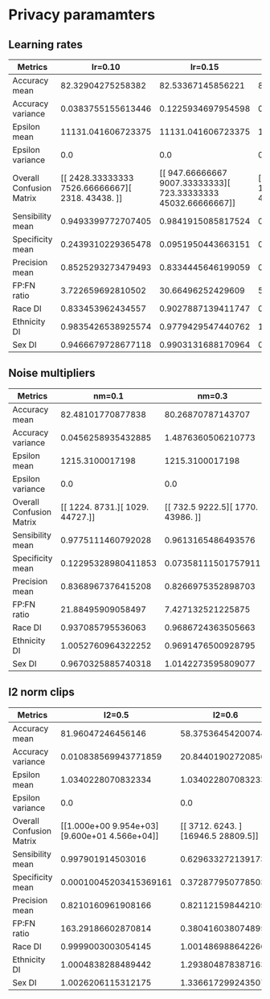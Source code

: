 # Privacy paramamters

## Learning rates

| Metrics                  | lr=0.10            | lr=0.15            | lr=0.20              | lr=0.25                | lr=0.30               |
|--------------------------|--------------------|--------------------|----------------------|------------------------|-----------------------|
| Accuracy mean            | 82.32904275258382  | 82.53367145856221  | 82.18783736228943    | 82.13099638621013      | 82.12441603342693     |
| Accuracy variance        | 0.0383755155613446 | 0.1225934697954598 | 0.006910739571708291 | 1.9334159952045917e-05 | 8.665438934308947e-05 |
| Epsilon mean             | 11131.041606723375 | 11131.041606723375 | 11131.041606723375   | 11131.041606723375     | 11131.041606723375    |
| Epsilon variance         | 0.0                | 0.0                | 0.0                  | 0.0                    | 0.0                   |
| Overall Confusion Matrix | [[ 2428.33333333  7526.66666667][ 2318.         43438.        ]] | [[  947.66666667  9007.33333333][  723.33333333 45032.66666667]] | [[  171.          9784.        ][  139.33333333 45616.66666667]]| [[2.0000e+00 9.9530e+03][2.0000e+00 4.5754e+04]]| [[9.00000000e+00 9.94600000e+03][1.26666667e+01 4.57433333e+04]]|
| Sensibility mean         | 0.9493399772707405 | 0.9841915085817524 | 0.9969548620217384   | 0.9999562898854796     | 0.9997231692747035    |
| Specificity mean         | 0.2439310229365478 | 0.0951950443663151 | 0.017177297840281266 | 0.00020090406830738323 | 0.0009040683073832245 |
| Precision mean           | 0.8525293273479493 | 0.8334445646199059 | 0.823418231319217    | 0.8213330466914046     | 0.8214021210417205    |
| FP:FN ratio              | 3.722659692810502  | 30.66496252429609  | 564.3846780766097    | 5970.8                 | 2626.1666666666665    |
| Race DI                  | 0.833453962434557  | 0.9027887139411747 | 0.9867273867849827   | 1.0000502033871048     | 0.998626737082902     |
| Ethnicity DI             | 0.9835426538925574 | 0.9779429547440762 | 1.0013977592387626   | 0.9995621085297174     | 0.9975835277964403    |
| Sex DI                   | 0.9466679728677118 | 0.9903131688170964 | 0.985996978415335    | 1.0000807684347148     | 1.000206579751798     |



## Noise multipliers


| Metrics                  | nm=0.1              | nm=0.3              | nm=0.5             | nm=0.7              | nm=0.9             | nm=1.1              | nm=1.3              |
|--------------------------|---------------------|---------------------|--------------------|---------------------|--------------------|---------------------|---------------------|
| Accuracy mean            | 82.48101770877838   | 80.26870787143707   | 82.13099837303162  | 78.63617539405823   | 65.44308960437775  | 68.82123649120331   | 78.97363007068634   |
| Accuracy variance        | 0.0456258935432885  | 1.4876360506210773  | 0.0                | 12.138621262955951  | 173.30059199630375 | 169.26005322447145  | 1.2666420296714165  |
| Epsilon mean             | 1215.3100017198     | 1215.3100017198     | 1215.3100017198    | 1215.3100017198     | 1215.3100017198    | 1215.3100017198     | 1215.3100017198     |
| Epsilon variance         | 0.0                 | 0.0                 | 0.0                | 0.0                 | 0.0                | 0.0                 | 0.0                 |
| Overall Confusion Matrix | [[ 1224.  8731.][ 1029. 44727.]]| [[  732.5  9222.5][ 1770.  43986. ]]| [[    0.  9955.][    0. 45756.]]| [[  564.  9391.][ 2511. 43245.]]| [[ 2753.  7202.][12050. 33706.]]| [[ 3085.  6870.][10500. 35256.]]| [[  813.5  9141.5][ 2572.5 43183.5]]|
| Sensibility mean         | 0.9775111460792028  | 0.9613165486493576  | 1.0                | 0.9451219512195121  | 0.7366465600139872 | 0.7705218987673748  | 0.9437778651980069  |
| Specificity mean         | 0.12295328980411853 | 0.07358111501757911 | 0.0                | 0.05665494726268207 | 0.276544450025113  | 0.30989452536413864 | 0.08171772978402812 |
| Precision mean           | 0.8368967376415208  | 0.8266975352898703  | 0.8213099746908151 | 0.8216035416681848  | 0.8255564404379429 | 0.8443865633304054  | 0.8254106739358128  |
| FP:FN ratio              | 21.88495909058497   | 7.427132521225875   | nan                | 711.8801595214356   | 2.0904765030600476 | 28.02373785721455   | 4.4564783585815615  |
| Race DI                  | 0.937085795536063   | 0.9686724363505663  | 1.0                | 1.0038058647205466  | 0.6117848115416542 | 0.7923252192087971  | 1.0131769699741855  |
| Ethnicity DI             | 1.0052760964322252  | 0.9691476500928795  | 1.0                | 1.0222123614529923  | 0.744014740796561  | 1.3107439234481106  | 0.9065291344725688  |
| Sex DI                   | 0.9670325885740318  | 1.0142273595809077  | 1.0                | 1.0792583003378824  | 0.6064736564005423 | 0.7039204859006083  | 1.027336428650555   |




## l2 norm clips


| Metrics                  | l2=0.5                 | l2=0.6             | l2=0.7               | l2=0.8              | l2=0.9              | l2=1.0               |
|--------------------------|------------------------|--------------------|----------------------|---------------------|---------------------|----------------------|
| Accuracy mean            | 81.96047246456146      | 58.375364542007446 | 78.17037999629974    | 80.77937960624695   | 66.80547893047333   | 81.79713189601898    |
| Accuracy variance        | 0.010838569943771859   | 20.84401902720856  | 15.672289655563887   | 0.6524411679720288  | 10.89634914884563   | 0.11146682447282785  |
| Epsilon mean             | 1.0340228070832334     | 1.0340228070832334 | 1.0340228070832334   | 1.0340228070832334  | 1.0340228070832334  | 1.0340228070832334   |
| Epsilon variance         | 0.0                    | 0.0                | 0.0                  | 0.0                 | 0.0                 | 0.0                  |
| Overall Confusion Matrix | [[1.000e+00 9.954e+03][9.600e+01 4.566e+04]]| [[ 3712.   6243. ][16946.5 28809.5]]| [[  199.5  9755.5][ 2406.  43350. ]]| [[  917.5  9037.5][ 1670.5 44085.5]]| [[ 3072.  6883.][11610. 34146.]]| [[  205.5  9749.5][  391.5 45364.5]] |
| Sensibility mean         | 0.997901914503016      | 0.629633272139173  | 0.9474167322318385   | 0.9634911268467523  | 0.7462627852084973  | 0.9914437450826121   |
| Specificity mean         | 0.00010045203415369161 | 0.3728779507785033 | 0.020040180813661476 | 0.09216474133601205 | 0.30858864892014065 | 0.020642893018583627 |
| Precision mean           | 0.8210160961908166     | 0.8211215984421052 | 0.8160353291692803   | 0.8299566513528178  | 0.8318861913399178  | 0.8231226579802554   |
| FP:FN ratio              | 163.29186602870814     | 0.3804160380748957 | 293.3216524566031    | 7.427733357722912   | 0.5977429777417627  | 12.189016602809707   |
| Race DI                  | 0.9999003003054145     | 1.0014869886422666 | 1.026621191601362    | 0.8774800176660318  | 1.0039009336288345  | 0.9809462750384669   |
| Ethnicity DI             | 1.0004838288489442     | 1.2938048783871636 | 0.9899052319702448   | 1.013422055124014   | 1.090548112067831   | 1.0001044453813233   |
| Sex DI                   | 1.0026206115312175     | 1.3366172992435077 | 1.0051966695516432   | 0.9765991293179013  | 0.7887749648792104  | 0.9989640610726869   |
